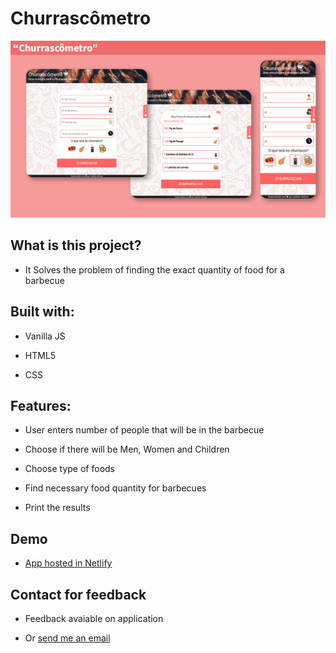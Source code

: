 <h1>Churrascômetro</h1>

![](/assets/images/churrascometro.jpg)

<h2>What is this project?</h2>

- It Solves the  problem of finding the exact quantity of food for a barbecue

<h2>Built with:</h2>

- Vanilla JS

- HTML5

- CSS

<h2>Features:</h2>

- User enters number of people that will be in the barbecue

- Choose if there will be Men, Women and Children

- Choose type of foods

- Find necessary food quantity for barbecues

- Print the results

<h2>Demo</h2>

- <a href="https://churrascometro.netlify.app/">App hosted in Netlify</a>

<h2>Contact for feedback</h2>

- Feedback avaiable on application

- Or <a href="mailto:antoniovrdacosta@gmail.com">send me an email</a>
